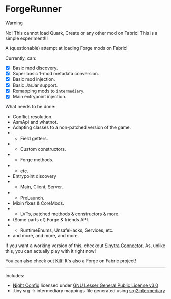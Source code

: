 # ForgeRunner

> [!WARNING] 
> No! This cannot load Quark, Create or any other mod on Fabric!
> This is a simple experiment!!!

A (questionable) attempt at loading Forge mods on Fabric!

Currently, can:

- [x] Basic mod discovery.
- [x] Super basic 1-mod metadata conversion.
- [x] Basic mod injection.
- [x] Basic JarJar support.
- [x] Remapping mods to `intermediary`.
- [x] Main entrypoint injection.

What needs to be done:

- Conflict resolution.
- AsmApi and whatnot.
- Adapting classes to a non-patched version of the game.
- - Field getters.
- - Custom constructors.
- - Forge methods.
- - etc.
- Entrypoint discovery
- - Main, Client, Server.
- - PreLaunch.
- Mixin fixes & CoreMods.
- - LVTs, patched methods & constructors & more.
- (Some parts of) Forge & friends API.
- - RuntimeEnums, UnsafeHacks, Services, etc.
- and more, and more, and more.

If you want a working version of this, checkout [Sinytra Connector](https://github.com/Sinytra/Connector). As, unlike this, you can actually play with it right now!

You can also check out [Kilt](https://github.com/KiltMC/Kilt)! It's also a Forge on Fabric project!

***

Includes: 
- [Night Config](https://github.com/TheElectronWill/night-config) licensed under [GNU Lesser General Public License v3.0](https://github.com/TheElectronWill/night-config/blob/master/LICENSE)
- .tiny srg -> intermediary mappings file generated using [srg2intermediary](https://github.com/KiltMC/srg2intermediary)
